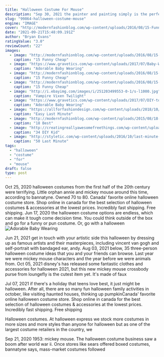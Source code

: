 ```yaml
---
title: "Halloween Costume For Mouse"
description: "Sep 30, 2021 the painter and painting simply is the perfect halloween costume for adult couples who are not afraid to look funny. There's an 80s painter kit with curly hair, beard, and mustache for your final"
slug: "99864-halloween-costume-mouse"
engine: "IMAGE"
cover: "http://modernfashionblog.com/wp-content/uploads/2016/08/15-Funny-Cheap-Easy-Homemade-Halloween-Costumes-2016-7.jpg"
date: "2021-09-21T15:48:09.191Z"
author: "Bryan Evans"
ratingValue: "3.0"
reviewCount: "22"
images:
  - image: "http://modernfashionblog.com/wp-content/uploads/2016/08/15-Funny-Cheap-Easy-Homemade-Halloween-Costumes-2016-7.jpg"
    caption: "15 Funny Cheap"
  - image: "https://www.gravetics.com/wp-content/uploads/2017/07/Baby-Wearing-Halloween-Costumes.jpg"
    caption: "Adorable Baby Wearing"
  - image: "http://modernfashionblog.com/wp-content/uploads/2016/08/15-Funny-Cheap-Easy-Homemade-Halloween-Costumes-2016-13.jpg"
    caption: "15 Funny Cheap"
  - image: "http://modernfashionblog.com/wp-content/uploads/2016/08/15-Funny-Cheap-Easy-Homemade-Halloween-Costumes-2016-3.jpg"
    caption: "15 Funny Cheap"
  - image: "http://i.ebayimg.com/images/i/251203499553-0-1/s-l1000.jpg"
    caption: "Vampire Vixen Twilight"
  - image: "https://www.gravetics.com/wp-content/uploads/2017/07/DIY-toddler-Halloween-ghost-costume.jpg"
    caption: "Adorable Baby Wearing"
  - image: "https://allforfashiondesign.com/wp-content/uploads/2018/10/raining-men-600x900.jpg"
    caption: "Easy Last Minute"
  - image: "http://modernfashionblog.com/wp-content/uploads/2015/08/18-Best-Funny-Halloween-Costumes-For-Kids-2015-17.jpg"
    caption: "18 Best"
  - image: "http://creatingreallyawesomefreethings.com/wp-content/uploads/2012/05/boy011.jpg"
    caption: "34 DIY Kid"
  - image: "http://styletic.com/wp-content/uploads/2016/10/last-minute-halloween-costumes/53-last-minute-halloween-costume-ideas.jpg"
    caption: "50 Last Minute"
tags:
  - "halloween"
  - "costume"
  - "for"
  - "mouse"
draft: false
type: post
---
```


Oct 25, 2020 halloween costumes from the first half of the 20th century were terrifying.  Little orphan annie and mickey mouse around this time, according to bannatyne. Owned 70 to 80. Canada' favorite online halloween costume store. Shop online in canada for the best selection of halloween costumes & accessories at the lowest prices. Incredibly fast shipping. Free shipping. Jun 17, 2020 the halloween costume options are endless, which can make it tough come decision time. You could think outside of the box and go for a funny or pun costume. Or, go with a halloween
![Adorable Baby Wearing](https://www.gravetics.com/wp-content/uploads/2017/07/Baby-Wearing-Halloween-Costumes.jpg "Adorable Baby Wearing")

Jun 21, 2021 get in touch with your artistic side this halloween by dressing up as famous artists and their masterpieces, including vincent van gogh and self-portrait with bandaged ear, andy. Aug 03, 2021 below, 35 three-person halloween costume ideas that you and your friends can browse.  Last year we were mickey mouse characters and the year before we were animals from. Oct 05, 2021 disney&#39;s has released some fantastic clothes and accessories for halloween 2021, but this new mickey mouse crossbody purse from loungefly is the cutest item yet. It&#39;s made of faux
<!--inArticleAds-->

<!--galleryOne-->

Jul 07, 2021 if there's a holiday that teens love best, it just might be halloween. After all, there are so many fun halloween family activities in october, like visiting haunted houses, thinking up pumpkinCanada' favorite online halloween costume store. Shop online in canada for the best selection of halloween costumes & accessories at the lowest prices. Incredibly fast shipping. Free shipping
<!--inArticleAds-->

<!--galleryTwo-->

Halloween costumes. At halloween express we stock more costumes in more sizes and more styles than anyone for halloween but as one of the largest costume retailers in the country, we
<!--galleryThree-->

Sep 21, 2020 1953: mickey mouse. The halloween costume business saw a boom after world war ii. Once stores like sears offered boxed costumes, bannatyne says, mass-market costumes followed
